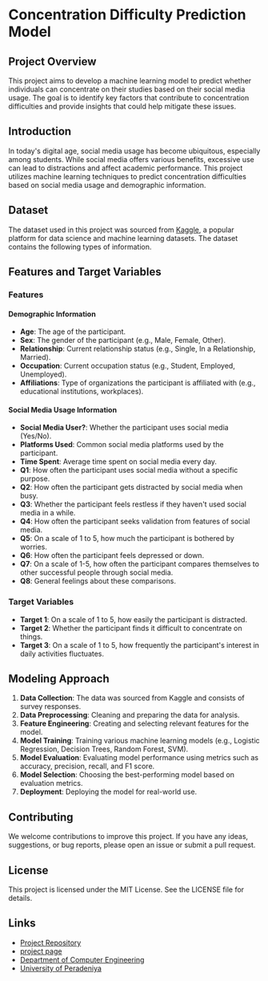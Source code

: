 # Concentration Difficulty Prediction Model

## Project Overview

This project aims to develop a machine learning model to predict whether individuals can concentrate on their studies based on their social media usage. The goal is to identify key factors that contribute to concentration difficulties and provide insights that could help mitigate these issues.

## Introduction

In today's digital age, social media usage has become ubiquitous, especially among students. While social media offers various benefits, excessive use can lead to distractions and affect academic performance. This project utilizes machine learning techniques to predict concentration difficulties based on social media usage and demographic information.

## Dataset

The dataset used in this project was sourced from [Kaggle](https://www.kaggle.com/), a popular platform for data science and machine learning datasets. The dataset contains the following types of information.

## Features and Target Variables

### Features

#### Demographic Information

- **Age**: The age of the participant.
- **Sex**: The gender of the participant (e.g., Male, Female, Other).
- **Relationship**: Current relationship status (e.g., Single, In a Relationship, Married).
- **Occupation**: Current occupation status (e.g., Student, Employed, Unemployed).
- **Affiliations**: Type of organizations the participant is affiliated with (e.g., educational institutions, workplaces).

#### Social Media Usage Information

- **Social Media User?**: Whether the participant uses social media (Yes/No).
- **Platforms Used**: Common social media platforms used by the participant.
- **Time Spent**: Average time spent on social media every day.
- **Q1**: How often the participant uses social media without a specific purpose.
- **Q2**: How often the participant gets distracted by social media when busy.
- **Q3**: Whether the participant feels restless if they haven't used social media in a while.
- **Q4**: How often the participant seeks validation from features of social media.
- **Q5**: On a scale of 1 to 5, how much the participant is bothered by worries.
- **Q6**: How often the participant feels depressed or down.
- **Q7**: On a scale of 1-5, how often the participant compares themselves to other successful people through social media.
- **Q8**: General feelings about these comparisons.

### Target Variables

- **Target 1**: On a scale of 1 to 5, how easily the participant is distracted.
- **Target 2**: Whether the participant finds it difficult to concentrate on things.
- **Target 3**: On a scale of 1 to 5, how frequently the participant's interest in daily activities fluctuates.

## Modeling Approach

1. **Data Collection**: The data was sourced from Kaggle and consists of survey responses.
2. **Data Preprocessing**: Cleaning and preparing the data for analysis.
3. **Feature Engineering**: Creating and selecting relevant features for the model.
4. **Model Training**: Training various machine learning models (e.g., Logistic Regression, Decision Trees, Random Forest, SVM).
5. **Model Evaluation**: Evaluating model performance using metrics such as accuracy, precision, recall, and F1 score.
6. **Model Selection**: Choosing the best-performing model based on evaluation metrics.
7. **Deployment**: Deploying the model for real-world use.

## Contributing
 We welcome contributions to improve this project. If you have any ideas, suggestions, or bug reports, please open an issue or submit a pull request.

## License
This project is licensed under the MIT License. See the LICENSE file for details.

## Links


 - [Project Repository](https://github.com/cepdnaclk/e19-co544-Concentration-Difficulty-Prediction-Model)
 - [project page](https://cepdnaclk.github.io/e19-co544-Concentration-Difficulty-Prediction-Model/)
 - [Department of Computer Engineering](https://www.ce.pdn.ac.lk/)
 - [University of Peradeniya](https://eng.pdn.ac.lk/)








